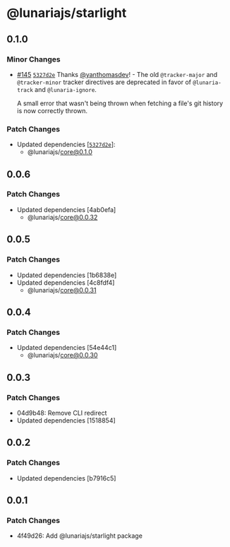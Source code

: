 # @lunariajs/starlight

## 0.1.0

### Minor Changes

- [#145](https://github.com/yanthomasdev/lunaria/pull/145) [`5327d2e`](https://github.com/yanthomasdev/lunaria/commit/5327d2e486885e7cd6cb280d0b71e4e37b62239a) Thanks [@yanthomasdev](https://github.com/yanthomasdev)! - The old `@tracker-major` and `@tracker-minor` tracker directives are deprecated in favor of `@lunaria-track` and `@lunaria-ignore`.

  A small error that wasn't being thrown when fetching a file's git history is now correctly thrown.

### Patch Changes

- Updated dependencies [[`5327d2e`](https://github.com/yanthomasdev/lunaria/commit/5327d2e486885e7cd6cb280d0b71e4e37b62239a)]:
  - @lunariajs/core@0.1.0

## 0.0.6

### Patch Changes

- Updated dependencies [4ab0efa]
  - @lunariajs/core@0.0.32

## 0.0.5

### Patch Changes

- Updated dependencies [1b6838e]
- Updated dependencies [4c8fdf4]
  - @lunariajs/core@0.0.31

## 0.0.4

### Patch Changes

- Updated dependencies [54e44c1]
  - @lunariajs/core@0.0.30

## 0.0.3

### Patch Changes

- 04d9b48: Remove CLI redirect
- Updated dependencies [1518854]

## 0.0.2

### Patch Changes

- Updated dependencies [b7916c5]

## 0.0.1

### Patch Changes

- 4f49d26: Add @lunariajs/starlight package
